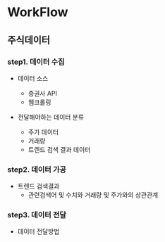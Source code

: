 # WorkFlow

## 주식데이터 
### step1. 데이터 수집  
- 데이터 소스
  - 증권사 API
  - 웹크롤링
  
- 전달해야하는 데이터 분류
  - 주가 데이터
  - 거래량 
  - 트렌드 검색 결과 데이터

### step2. 데이터 가공
  - 트렌드 검색결과 
    - 관련검색어 및 수치와 거래량 및 주가와의 상관관계 

### step3. 데이터 전달
- 데이터 전달방법
